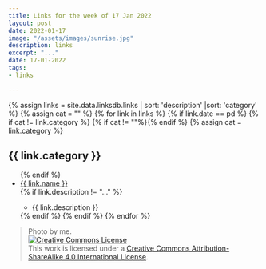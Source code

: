 ```yaml
---
title: Links for the week of 17 Jan 2022
layout: post
date: 2022-01-17
image: "/assets/images/sunrise.jpg"
description: links
excerpt: "..."
date: 17-01-2022
tags:
- links

---
```


<div class="links_block">
	{% assign links = site.data.linksdb.links | sort: 'description' |sort: 'category' %}
	{% assign cat = "" %}
	{% for link in links %}
		{% if link.date == pd %}
			{% if cat != link.category %}
				{% if cat != ""%}</ul>{% endif %}
				{% assign cat = link.category %}
				<h2>{{ link.category }}</h2>
				<ul>
			{% endif %}
				<li><a href="link.link">{{ link.name }}</a></li>
				{% if link.description != "..." %}
					<ul><li>{{ link.description }}</li></ul>
				{% endif %}
		{% endif %}
	{% endfor %}
	</ul>
</div>

> Photo by me. <br /><a rel="license" href="http://creativecommons.org/licenses/by-sa/4.0/"><img alt="Creative Commons License" style="border-width:0" src="https://i.creativecommons.org/l/by-sa/4.0/88x31.png" /></a><br />This work is licensed under a <a rel="license" href="http://creativecommons.org/licenses/by-sa/4.0/">Creative Commons Attribution-ShareAlike 4.0 International License</a>.